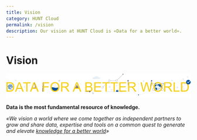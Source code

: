 ```yaml
---
title: Vision
category: HUNT Cloud
permalink: /vision
description: Our vision at HUNT Cloud is «Data for a better world».
---
```


# Vision

![«Data for a better world»](./images/data_for_a_better_world_1200.png)

**Data is the most fundamental resource of knowledge.**

*«We vision a world where we come together as independent partners to grow and share data, expertise and tools on a common quest to generate and elevate [knowledge for a better world](https://www.ntnu.edu/vision-values-social-mission-key-challenges-and-main-objectives)»*


